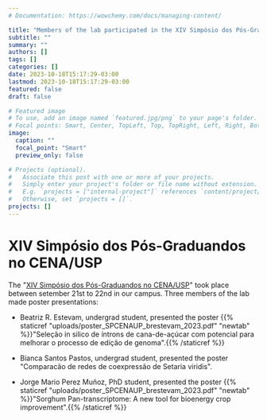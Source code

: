 ```yaml
---
# Documentation: https://wowchemy.com/docs/managing-content/

title: "Members of the lab participated in the XIV Simpósio dos Pós-Graduandos no CENA"
subtitle: ""
summary: ""
authors: []
tags: []
categories: []
date: 2023-10-18T15:17:29-03:00
lastmod: 2023-10-18T15:17:29-03:00
featured: false
draft: false

# Featured image
# To use, add an image named `featured.jpg/png` to your page's folder.
# Focal points: Smart, Center, TopLeft, Top, TopRight, Left, Right, BottomLeft, Bottom, BottomRight.
image:
  caption: ""
  focal_point: "Smart"
  preview_only: false

# Projects (optional).
#   Associate this post with one or more of your projects.
#   Simply enter your project's folder or file name without extension.
#   E.g. `projects = ["internal-project"]` references `content/project/deep-learning/index.md`.
#   Otherwise, set `projects = []`.
projects: []
---
```


# XIV Simpósio dos Pós-Graduandos no CENA/USP

The "[XIV Simpósio dos Pós-Graduandos no CENA/USP](http://www.cena.usp.br/blog/?p=3054)" took place between setember 21st to 22nd in our campus. Three members of the lab made poster presentations:

- Beatriz R. Estevam, undergrad student, presented the poster {{% staticref "uploads/poster_SPCENAUP_brestevam_2023.pdf" "newtab" %}}"Seleção in silico de íntrons de cana-de-açúcar com potencial para melhorar o processo de edição de genoma".{{% /staticref %}}

- Bianca Santos Pastos, undergrad student, presented the poster "Comparacão de redes de coexpressão de Setaria viridis".

- Jorge Mario Perez Muñoz, PhD student, presented the poster {{% staticref "uploads/poster_SPCENAUP_brestevam_2023.pdf" "newtab" %}}"Sorghum Pan-transcriptome: A new tool for bioenergy crop improvement".{{% /staticref %}}
